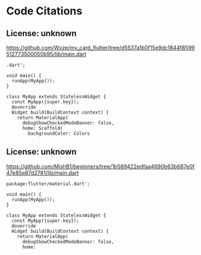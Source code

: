 # Code Citations

## License: unknown
https://github.com/Wxze/my_card_flutter/tree/d5537a1b0f15e9dc1844f8599512773500050b95/lib/main.dart

```
.dart';

void main() {
  runApp(MyApp());
}

class MyApp extends StatelessWidget {
  const MyApp({super.key});
  @override
  Widget build(BuildContext context) {
    return MaterialApp(
      debugShowCheckedModeBanner: false,
      home: Scaffold(
        backgroundColor: Colors
```


## License: unknown
https://github.com/MishB1/beginners/tree/1b589422edfaa4690b63b687e0f47e85e87d2781/lib/main.dart

```
package:flutter/material.dart';

void main() {
  runApp(MyApp());
}

class MyApp extends StatelessWidget {
  const MyApp({super.key});
  @override
  Widget build(BuildContext context) {
    return MaterialApp(
      debugShowCheckedModeBanner: false,
      home:
```


